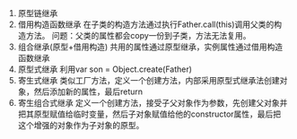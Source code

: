 1. 原型链继承
2. 借用构造函数继承
    在子类的构造方法通过执行Father.call(this)调用父类的构造方法。
    问题：父类的属性都会copy一份到子类，方法无法复用。
3. 组合继承(原型+借用构造)
    共用的属性通过原型继承，实例属性通过借用构造函数继承
4. 原型式继承
    利用var son = Object.create(Father)
5. 寄生式继承
    类似工厂方法，定义一个创建方法，内部采用原型式继承法创建对象，然后添加新的属性，最后return
6. 寄生组合式继承
    定义一个创建方法，接受子父对象作为参数，先创建父对象并把其原型赋值给临时变量，然后子对象赋值给他的constructor属性，最后把这个增强的对象作为子对象的原型。